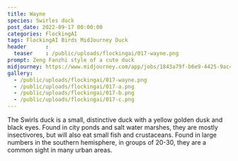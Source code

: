 ```yaml
---
title: Wayne
species: Swirles duck
post_date: 2022-09-17 00:00:00
categories: FlockingAI
tags: FlockingAI Birds MidJourney Duck
header      :
  teaser    : /public/uploads/flockingai/017-wayne.png
prompt: Zeng Fanzhi style of a cute duck
midjourney: https://www.midjourney.com/app/jobs/1843a79f-b6e9-4425-9ac4-cc55a92d914d
gallery: 
  - /public/uploads/flockingai/017-wayne.png
  - /public/uploads/flockingai/017-a.png
  - /public/uploads/flockingai/017-b.png
  - /public/uploads/flockingai/017-c.png
---
```



The Swirls duck is a small, distinctive duck with a yellow golden dusk and black eyes. Found in city ponds and salt water marshes, they are mostly insectivores, but will also eat small fish and crustaceans. Found in large numbers in the southern hemisphere, in groups of 20-30, they are a common sight in many urban areas.
